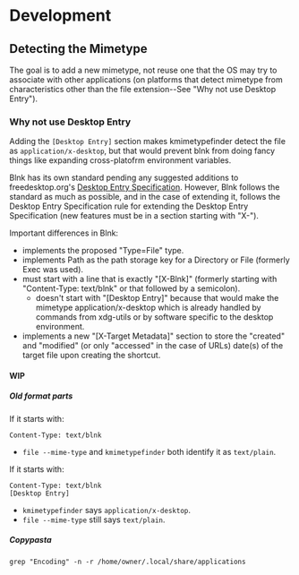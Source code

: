 # Development

## Detecting the Mimetype
The goal is to add a new mimetype, not reuse one that the OS may try to
associate with other applications (on platforms that detect mimetype
from characteristics other than the file extension--See
"Why not use Desktop Entry").

### Why not use Desktop Entry
Adding the `[Desktop Entry]` section makes kmimetypefinder detect the
file as `application/x-desktop`, but that would prevent blnk from
doing fancy things like expanding cross-platofrm environment variables.

Blnk has its own standard pending any suggested additions to
freedesktop.org's [Desktop Entry
Specification](https://specifications.freedesktop.org/desktop-entry-spec/desktop-entry-spec-latest.html#recognized-keys).
However, Blnk follows the standard as much as possible, and in the case
of extending it, follows the Desktop Entry Specification rule for
extending the Desktop Entry Specification (new features must be in a
section starting with "X-").

Important differences in Blnk:
- implements the proposed "Type=File" type.
- implements Path as the path storage key for a Directory or File
  (formerly Exec was used).
- must start with a line that is exactly "[X-Blnk]"
  (formerly starting with "Content-Type: text/blnk" or that followed
  by a semicolon).
  - doesn't start with "[Desktop Entry]" because that would make the
    mimetype application/x-desktop which is already handled by
    commands from xdg-utils or by software specific to the desktop
    environment.
- implements a new "[X-Target Metadata]" section to store the "created"
  and "modified" (or only "accessed" in the case of URLs) date(s) of
  the target file upon creating the shortcut.



#### WIP

##### Old format parts
If it starts with:
```
Content-Type: text/blnk
```
- `file --mime-type` and `kmimetypefinder` both identify it as `text/plain`.

If it starts with:

```
Content-Type: text/blnk
[Desktop Entry]
```
- `kmimetypefinder` says `application/x-desktop`.
- `file --mime-type` still says `text/plain`.


##### Copypasta
```
grep "Encoding" -n -r /home/owner/.local/share/applications
```
